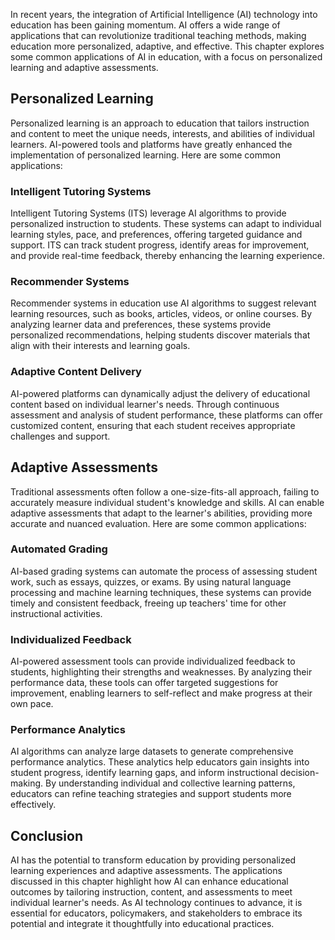 
In recent years, the integration of Artificial Intelligence (AI) technology into education has been gaining momentum. AI offers a wide range of applications that can revolutionize traditional teaching methods, making education more personalized, adaptive, and effective. This chapter explores some common applications of AI in education, with a focus on personalized learning and adaptive assessments.

## Personalized Learning

Personalized learning is an approach to education that tailors instruction and content to meet the unique needs, interests, and abilities of individual learners. AI-powered tools and platforms have greatly enhanced the implementation of personalized learning. Here are some common applications:

### Intelligent Tutoring Systems

Intelligent Tutoring Systems (ITS) leverage AI algorithms to provide personalized instruction to students. These systems can adapt to individual learning styles, pace, and preferences, offering targeted guidance and support. ITS can track student progress, identify areas for improvement, and provide real-time feedback, thereby enhancing the learning experience.

### Recommender Systems

Recommender systems in education use AI algorithms to suggest relevant learning resources, such as books, articles, videos, or online courses. By analyzing learner data and preferences, these systems provide personalized recommendations, helping students discover materials that align with their interests and learning goals.

### Adaptive Content Delivery

AI-powered platforms can dynamically adjust the delivery of educational content based on individual learner's needs. Through continuous assessment and analysis of student performance, these platforms can offer customized content, ensuring that each student receives appropriate challenges and support.

## Adaptive Assessments

Traditional assessments often follow a one-size-fits-all approach, failing to accurately measure individual student's knowledge and skills. AI can enable adaptive assessments that adapt to the learner's abilities, providing more accurate and nuanced evaluation. Here are some common applications:

### Automated Grading

AI-based grading systems can automate the process of assessing student work, such as essays, quizzes, or exams. By using natural language processing and machine learning techniques, these systems can provide timely and consistent feedback, freeing up teachers' time for other instructional activities.

### Individualized Feedback

AI-powered assessment tools can provide individualized feedback to students, highlighting their strengths and weaknesses. By analyzing their performance data, these tools can offer targeted suggestions for improvement, enabling learners to self-reflect and make progress at their own pace.

### Performance Analytics

AI algorithms can analyze large datasets to generate comprehensive performance analytics. These analytics help educators gain insights into student progress, identify learning gaps, and inform instructional decision-making. By understanding individual and collective learning patterns, educators can refine teaching strategies and support students more effectively.

## Conclusion

AI has the potential to transform education by providing personalized learning experiences and adaptive assessments. The applications discussed in this chapter highlight how AI can enhance educational outcomes by tailoring instruction, content, and assessments to meet individual learner's needs. As AI technology continues to advance, it is essential for educators, policymakers, and stakeholders to embrace its potential and integrate it thoughtfully into educational practices.

